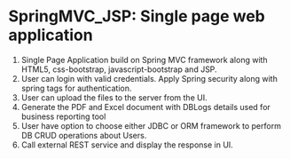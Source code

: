 # SpringMVC_JSP: Single page web application

1. Single Page Application build on Spring MVC framework along with HTML5, css-bootstrap, javascript-bootstrap and JSP.
2. User can login with valid credentials. Apply Spring security along with spring tags for authentication.
2. User can upload the files to the server from the UI.
3. Generate the PDF and Excel document with DBLogs details used for business reporting tool
4. User have option to choose either JDBC or ORM framework to perform DB CRUD operations about Users.
5. Call external REST service and display the response in UI.             

